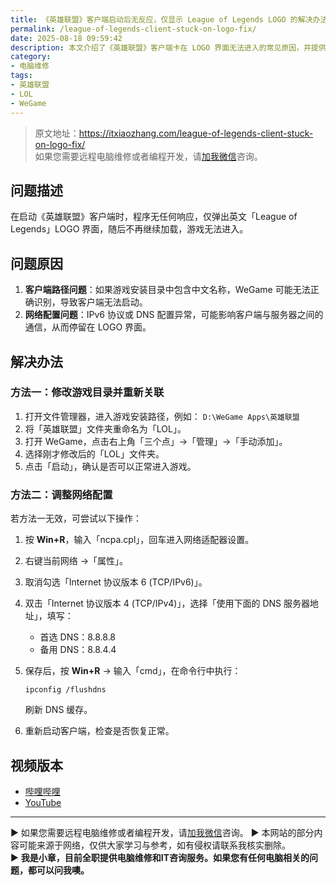 ```yaml
---
title: 《英雄联盟》客户端启动后无反应，仅显示 League of Legends LOGO 的解决办法
permalink: /league-of-legends-client-stuck-on-logo-fix/
date: 2025-08-18 09:59:42
description: 本文介绍了《英雄联盟》客户端卡在 LOGO 界面无法进入的常见原因，并提供了两种解决方法：修改游戏目录名称和调整网络配置。
category:
- 电脑维修
tags:
- 英雄联盟
- LOL
- WeGame
---
```


> 原文地址：<https://itxiaozhang.com/league-of-legends-client-stuck-on-logo-fix/>  
> 如果您需要远程电脑维修或者编程开发，请[加我微信](https://itxiaozhang.netlify.app/)咨询。    


## 问题描述

在启动《英雄联盟》客户端时，程序无任何响应，仅弹出英文「League of Legends」LOGO 界面，随后不再继续加载，游戏无法进入。

## 问题原因

1. **客户端路径问题**：如果游戏安装目录中包含中文名称，WeGame 可能无法正确识别，导致客户端无法启动。
2. **网络配置问题**：IPv6 协议或 DNS 配置异常，可能影响客户端与服务器之间的通信，从而停留在 LOGO 界面。

## 解决办法

### 方法一：修改游戏目录并重新关联

1. 打开文件管理器，进入游戏安装路径，例如：
   `D:\WeGame Apps\英雄联盟`
2. 将「英雄联盟」文件夹重命名为「LOL」。
3. 打开 WeGame，点击右上角「三个点」→「管理」→「手动添加」。
4. 选择刚才修改后的「LOL」文件夹。
5. 点击「启动」，确认是否可以正常进入游戏。

### 方法二：调整网络配置

若方法一无效，可尝试以下操作：

1. 按 **Win+R**，输入「ncpa.cpl」，回车进入网络适配器设置。
2. 右键当前网络 →「属性」。
3. 取消勾选「Internet 协议版本 6 (TCP/IPv6)」。
4. 双击「Internet 协议版本 4 (TCP/IPv4)」，选择「使用下面的 DNS 服务器地址」，填写：

   * 首选 DNS：8.8.8.8
   * 备用 DNS：8.8.4.4
5. 保存后，按 **Win+R** → 输入「cmd」，在命令行中执行：

   ```
   ipconfig /flushdns
   ```

   刷新 DNS 缓存。
6. 重新启动客户端，检查是否恢复正常。




## 视频版本

- [哔哩哔哩](https://space.bilibili.com/3546607630944387)
- [YouTube](https://www.youtube.com/@itxiaozhang)

---
▶ 如果您需要远程电脑维修或者编程开发，请[加我微信](https://itxiaozhang.netlify.app/)咨询。 
▶ 本网站的部分内容可能来源于网络，仅供大家学习与参考，如有侵权请联系我核实删除。  
▶ **我是小章，目前全职提供电脑维修和IT咨询服务。如果您有任何电脑相关的问题，都可以问我噢。**  
